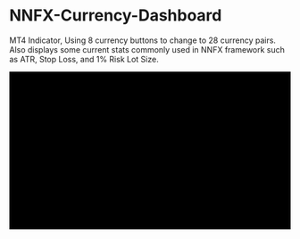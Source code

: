 # NNFX-Currency-Dashboard
MT4 Indicator, Using 8 currency buttons to change to 28 currency pairs. Also displays some current stats commonly used in NNFX framework such as ATR, Stop Loss, and 1% Risk Lot Size. 

![Alt text](images/demo.gif)